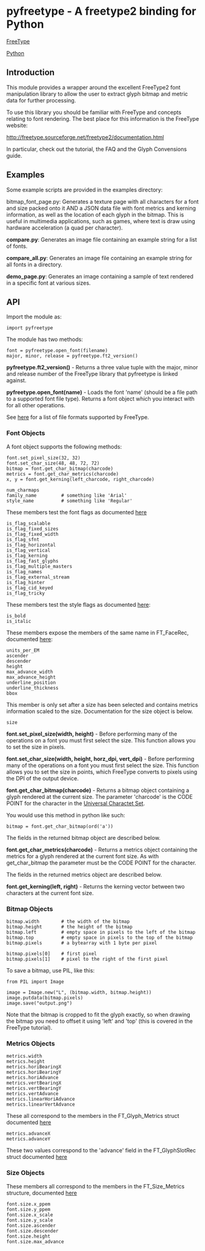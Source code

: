 pyfreetype - A freetype2 binding for Python
===========================================

[FreeType](http://freetype.org/)

[Python](http://www.python.org/)

Introduction
------------

This module provides a wrapper around the excellent FreeType2 font manipulation
library to allow the user to extract glyph bitmap and metric data for further
processing.

To use this library you should be familiar with FreeType and concepts relating 
to font rendering.  The best place for this information is the FreeType 
website:

http://freetype.sourceforge.net/freetype2/documentation.html

In particular, check out the tutorial, the FAQ and the Glyph Convensions guide.

Examples
--------

Some example scripts are provided in the examples directory:

bitmap_font_page.py: Generates a texture page with all characters for a font 
and size packed onto it AND a JSON data file with font metrics and kerning 
information, as well as the location of each glyph in the bitmap.  This is
useful in multimedia applications, such as games, where text is draw using
hardware acceleration (a quad per character).

**compare.py**: Generates an image file containing an example string for a list
of fonts.  

**compare_all.py**: Generates an image file containing an example string for 
all fonts in a directory.

**demo_page.py**: Generates an image containing a sample of text rendered in a
specific font at various sizes.

API
---

Import the module as:

    import pyfreetype

The module has two methods:

	font = pyfreetype.open_font(filename)
	major, minor, release = pyfreetype.ft2_version()

**pyfreetype.ft2_version()** - Returns a three value tuple with the major, minor
and release number of the FreeType library that pyfreetype is linked against.

**pyfreetype.open_font(name)** - Loads the font 'name' (should be a file path to
a supported font file type).  Returns a font object which you interact with
for all other operations.

See [here](http://freetype.org/freetype2/docs/ft2faq.html#general-what) for a list of
file formats supported by FreeType.

### Font Objects

A font object supports the following methods:

	font.set_pixel_size(32, 32)
	font.set_char_size(48, 48, 72, 72)
	bitmap = font.get_char_bitmap(charcode)
	metrics = font.get_char_metrics(charcode)
	x, y = font.get_kerning(left_charcode, right_charcode)
	
	num_charmaps
	family_name			# something like 'Arial'
	style_name			# something like 'Regular'

These members test the font flags as documented [here](http://freetype.sourceforge.net/freetype2/docs/reference/ft2-base_interface.html#FT_FACE_FLAG_XXX)

	is_flag_scalable
	is_flag_fixed_sizes
	is_flag_fixed_width
	is_flag_sfnt
	is_flag_horizontal
	is_flag_vertical
	is_flag_kerning
	is_flag_fast_glyphs
	is_flag_multiple_masters
	is_flag_names
	is_flag_external_stream
	is_flag_hinter
	is_flag_cid_keyed
	is_flag_tricky

These members test the style flags as documented [here](http://freetype.sourceforge.net/freetype2/docs/reference/ft2-base_interface.html#FT_STYLE_FLAG_XXX):

	is_bold
	is_italic

These members expose the members of the same name in FT_FaceRec, documented [here](http://freetype.sourceforge.net/freetype2/docs/reference/ft2-base_interface.html#FT_FaceRec):

	units_per_EM
	ascender
	descender
	height
	max_advance_width
	max_advance_height
	underline_position
	underline_thickness
	bbox

This member is only set after a size has been selected and contains metrics 
information scaled to the size.  Documentation for the size object is below.

	size

**font.set_pixel_size(width, height)** - Before performing many of the operations
on a font you must first select the size.  This function allows you to set 
the size in pixels.  

**font.set_char_size(width, height, horz_dpi, vert_dpi)** - Before performing many
of the operations on a font you must first select the size.  This function 
allows you to set the size in points, which FreeType converts to pixels using
the DPI of the output device.

**font.get_char_bitmap(charcode)** - Returns a bitmap object containing a glyph
rendered at the current size.  The parameter 'charcode' is the CODE POINT for
the character in the [Universal Charactet Set](http://en.wikipedia.org/wiki/Universal_Character_Set).

You would use this method in python like such:

	bitmap = font.get_char_bitmap(ord('a'))

The fields in the returned bitmap object are described below.

**font.get_char_metrics(charcode)** - Returns a metrics object containing the
metrics for a glyph rendered at the current font size.  As with get_char_bitmap
the parameter must be the CODE POINT for the character.

The fields in the returned metrics object are described below.

**font.get_kerning(left, right)** - Returns the kerning vector between two 
characters at the current font size.

### Bitmap Objects

	bitmap.width 		# the width of the bitmap
	bitmap.height		# the height of the bitmap
	bitmap.left			# empty space in pixels to the left of the bitmap
	bitmap.top			# empty space in pixels to the top of the bitmap
	bitmap.pixels		# a bytearray with 1 byte per pixel

	bitmap.pixels[0]	# first pixel
	bitmap.pixels[1]	# pixel to the right of the first pixel

To save a bitmap, use PIL, like this:

	from PIL import Image
	
	image = Image.new("L", (bitmap.width, bitmap.height))
	image.putdata(bitmap.pixels)
	image.save("output.png")

Note that the bitmap is cropped to fit the glyph exactly, so when drawing the 
bitmap you need to offset it using 'left' and 'top' (this is covered in the
FreeType tutorial).

### Metrics Objects

	metrics.width
	metrics.height
	metrics.horiBearingX
	metrics.horiBearingY
	metrics.horiAdvance
	metrics.vertBearingX
	metrics.vertBearingY
	metrics.vertAdvance
	metrics.linearHoriAdvance
	metrics.linearVertAdvance

These all correspond to the members in the FT_Glyph_Metrics struct documented
[here](http://freetype.sourceforge.net/freetype2/docs/reference/ft2-base_interface.html#FT_Glyph_Metrics)

	metrics.advanceX
	metrics.advanceY

These two values correspond to the 'advance' field in the FT_GlyphSlotRec 
struct documented [here](http://freetype.sourceforge.net/freetype2/docs/reference/ft2-base_interface.html#FT_GlyphSlotRec)

### Size Objects

These members all correspond to the members in the FT_Size_Metrics structure,
documented [here](http://freetype.sourceforge.net/freetype2/docs/reference/ft2-base_interface.html#FT_Size_Metrics)
	
	font.size.x_ppem
	font.size.y_ppem
	font.size.x_scale
	font.size.y_scale
	font.size.ascender
	font.size.descender
	font.size.height
	font.size.max_advance
